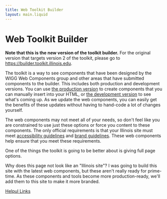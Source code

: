 ```yaml
---
title: Web Toolkit Builder
layout: main.liquid
---
```

# Web Toolkit Builder

**Note that this is the new version of the toolkit builder.** For the original version that targets version 2 of the toolkit, please go to https://builder.toolkit.illinois.edu. 

The toolkit is a way to see components that have been designed by the WIGG Web Components group and other areas that have submitted components to the builder. This includes both production and development versions. You can use [the production version](/production_components/) to create components that you can manually insert into your HTML, or [the development version](/development_components/) to see what's coming up. As we update the web components, you can easily get the benefits of these updates without having to hand-code a lot of changes yourself. 

The web components may not meet all of your needs, so don't feel like you are constrained to use just these options or force you content to these components. The only official requirements is that your Illinois site must meet [accessibility guidelines](https://itaccessibility.illinois.edu/) and [brand guidelines](https://brand.illinois.edu/). These web components help ensure that you meet these requirements. 

One of the things the toolkit is going to be better about is giving full page options. 

Why does this page not look like an "Illinois site"? I was going to build this site with the latest web components, but these aren't really ready for prime-time. As these components and tools become more production-ready, we'll add them to this site to make it more branded. 

[Helpul Links](/links/index.html)
